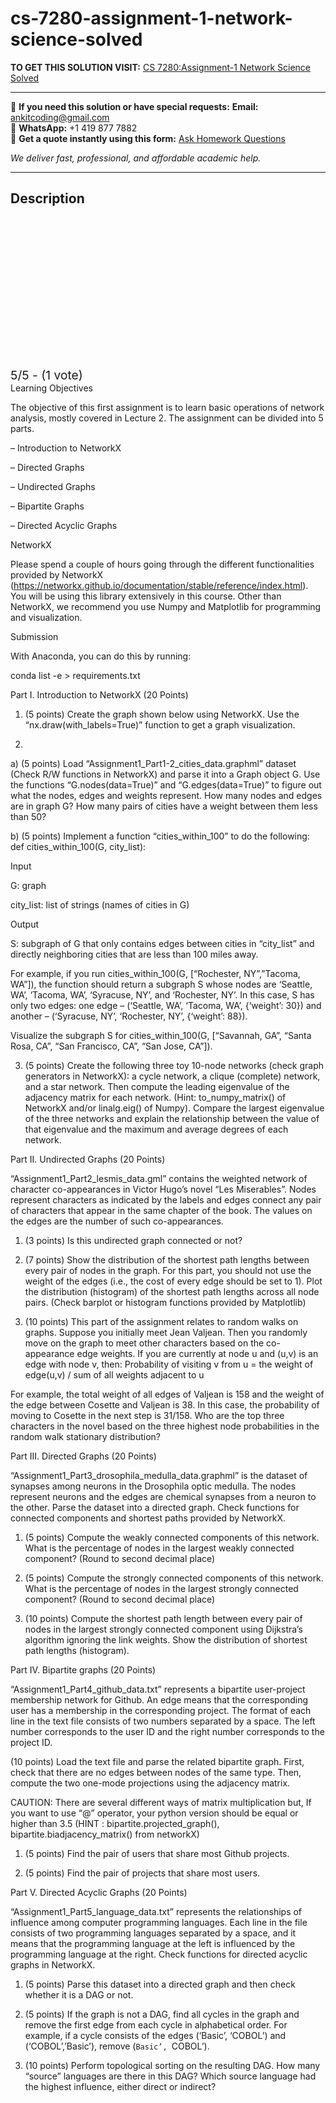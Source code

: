 # cs-7280-assignment-1-network-science-solved
**TO GET THIS SOLUTION VISIT:** [CS 7280:Assignment-1 Network Science Solved](https://www.ankitcodinghub.com/product/cs-7280-network-science-solved/)


---

📩 **If you need this solution or have special requests:** **Email:** ankitcoding@gmail.com  
📱 **WhatsApp:** +1 419 877 7882  
📄 **Get a quote instantly using this form:** [Ask Homework Questions](https://www.ankitcodinghub.com/services/ask-homework-questions/)

*We deliver fast, professional, and affordable academic help.*

---

<h2>Description</h2>



<div class="kk-star-ratings kksr-auto kksr-align-center kksr-valign-top" data-payload="{&quot;align&quot;:&quot;center&quot;,&quot;id&quot;:&quot;106079&quot;,&quot;slug&quot;:&quot;default&quot;,&quot;valign&quot;:&quot;top&quot;,&quot;ignore&quot;:&quot;&quot;,&quot;reference&quot;:&quot;auto&quot;,&quot;class&quot;:&quot;&quot;,&quot;count&quot;:&quot;1&quot;,&quot;legendonly&quot;:&quot;&quot;,&quot;readonly&quot;:&quot;&quot;,&quot;score&quot;:&quot;5&quot;,&quot;starsonly&quot;:&quot;&quot;,&quot;best&quot;:&quot;5&quot;,&quot;gap&quot;:&quot;4&quot;,&quot;greet&quot;:&quot;Rate this product&quot;,&quot;legend&quot;:&quot;5\/5 - (1 vote)&quot;,&quot;size&quot;:&quot;24&quot;,&quot;title&quot;:&quot;CS 7280:Assignment-1 Network Science Solved&quot;,&quot;width&quot;:&quot;138&quot;,&quot;_legend&quot;:&quot;{score}\/{best} - ({count} {votes})&quot;,&quot;font_factor&quot;:&quot;1.25&quot;}">

<div class="kksr-stars">

<div class="kksr-stars-inactive">
            <div class="kksr-star" data-star="1" style="padding-right: 4px">


<div class="kksr-icon" style="width: 24px; height: 24px;"></div>
        </div>
            <div class="kksr-star" data-star="2" style="padding-right: 4px">


<div class="kksr-icon" style="width: 24px; height: 24px;"></div>
        </div>
            <div class="kksr-star" data-star="3" style="padding-right: 4px">


<div class="kksr-icon" style="width: 24px; height: 24px;"></div>
        </div>
            <div class="kksr-star" data-star="4" style="padding-right: 4px">


<div class="kksr-icon" style="width: 24px; height: 24px;"></div>
        </div>
            <div class="kksr-star" data-star="5" style="padding-right: 4px">


<div class="kksr-icon" style="width: 24px; height: 24px;"></div>
        </div>
    </div>

<div class="kksr-stars-active" style="width: 138px;">
            <div class="kksr-star" style="padding-right: 4px">


<div class="kksr-icon" style="width: 24px; height: 24px;"></div>
        </div>
            <div class="kksr-star" style="padding-right: 4px">


<div class="kksr-icon" style="width: 24px; height: 24px;"></div>
        </div>
            <div class="kksr-star" style="padding-right: 4px">


<div class="kksr-icon" style="width: 24px; height: 24px;"></div>
        </div>
            <div class="kksr-star" style="padding-right: 4px">


<div class="kksr-icon" style="width: 24px; height: 24px;"></div>
        </div>
            <div class="kksr-star" style="padding-right: 4px">


<div class="kksr-icon" style="width: 24px; height: 24px;"></div>
        </div>
    </div>
</div>


<div class="kksr-legend" style="font-size: 19.2px;">
            5/5 - (1 vote)    </div>
    </div>
Learning Objectives

The objective of this first assignment is to learn basic operations of network analysis, mostly covered in Lecture 2. The assignment can be divided into 5 parts.

– Introduction to NetworkX

– Directed Graphs

– Undirected Graphs

– Bipartite Graphs

– Directed Acyclic Graphs

NetworkX

Please spend a couple of hours going through the different functionalities provided by NetworkX (https://networkx.github.io/documentation/stable/reference/index.html). You will be using this library extensively in this course. Other than NetworkX, we recommend you use Numpy and Matplotlib for programming and visualization.

Submission

With Anaconda, you can do this by running:

conda list -e &gt; requirements.txt

Part I. Introduction to NetworkX (20 Points)

1. (5 points) Create the graph shown below using NetworkX. Use the “nx.draw(with_labels=True)” function to get a graph visualization.

2.

a) (5 points) Load “Assignment1_Part1-2_cities_data.graphml” dataset (Check R/W functions in NetworkX) and parse it into a Graph object G. Use the functions “G.nodes(data=True)” and “G.edges(data=True)” to figure out what the nodes, edges and weights represent. How many nodes and edges are in graph G? How many pairs of cities have a weight between them less than 50?

b) (5 points) Implement a function “cities_within_100” to do the following: def cities_within_100(G, city_list):

Input

G: graph

city_list: list of strings (names of cities in G)

Output

S: subgraph of G that only contains edges between cities in “city_list” and directly neighboring cities that are less than 100 miles away.

For example, if you run cities_within_100(G, [“Rochester, NY”,”Tacoma, WA”]), the function should return a subgraph S whose nodes are ‘Seattle, WA’, ‘Tacoma, WA’, ‘Syracuse, NY’, and ‘Rochester, NY’. In this case, S has only two edges: one edge – (‘Seattle, WA’, ‘Tacoma, WA’, {‘weight’: 30}) and another – (‘Syracuse, NY’, ‘Rochester, NY’, {‘weight’: 88}).

Visualize the subgraph S for cities_within_100(G, [“Savannah, GA”, “Santa Rosa, CA”, “San Francisco, CA”, “San Jose, CA”]).

3) (5 points) Create the following three toy 10-node networks (check graph generators in NetworkX): a cycle network, a clique (complete) network, and a star network. Then compute the leading eigenvalue of the adjacency matrix for each network. (Hint: to_numpy_matrix() of NetworkX and/or linalg.eig() of Numpy). Compare the largest eigenvalue of the three networks and explain the relationship between the value of that eigenvalue and the maximum and average degrees of each network.

Part II. Undirected Graphs (20 Points)

“Assignment1_Part2_lesmis_data.gml” contains the weighted network of character co-appearances in Victor Hugo’s novel “Les Miserables”. Nodes represent characters as indicated by the labels and edges connect any pair of characters that appear in the same chapter of the book. The values on the edges are the number of such co-appearances.

1. (3 points) Is this undirected graph connected or not?

2. (7 points) Show the distribution of the shortest path lengths between every pair of nodes in the graph. For this part, you should not use the weight of the edges (i.e., the cost of every edge should be set to 1). Plot the distribution (histogram) of the shortest path lengths across all node pairs. (Check barplot or histogram functions provided by Matplotlib)

3. (10 points) This part of the assignment relates to random walks on graphs. Suppose you initially meet Jean Valjean. Then you randomly move on the graph to meet other characters based on the co-appearance edge weights. If you are currently at node u and (u,v) is an edge with node v, then: Probability of visiting v from u = the weight of edge(u,v) / sum of all weights adjacent to u

For example, the total weight of all edges of Valjean is 158 and the weight of the edge between Cosette and Valjean is 38. In this case, the probability of moving to Cosette in the next step is 31/158. Who are the top three characters in the novel based on the three highest node probabilities in the random walk stationary distribution?

Part III. Directed Graphs (20 Points)

“Assignment1_Part3_drosophila_medulla_data.graphml” is the dataset of synapses among neurons in the Drosophila optic medulla. The nodes represent neurons and the edges are chemical synapses from a neuron to the other. Parse the dataset into a directed graph. Check functions for connected components and shortest paths provided by NetworkX.

1. (5 points) Compute the weakly connected components of this network. What is the percentage of nodes in the largest weakly connected component? (Round to second decimal place)

2. (5 points) Compute the strongly connected components of this network. What is the percentage of nodes in the largest strongly connected component? (Round to second decimal place)

3. (10 points) Compute the shortest path length between every pair of nodes in the largest strongly connected component using Dijkstra’s algorithm ignoring the link weights. Show the distribution of shortest path lengths (histogram).

Part IV. Bipartite graphs (20 Points)

“Assignment1_Part4_github_data.txt” represents a bipartite user-project membership network for Github. An edge means that the corresponding user has a membership in the corresponding project. The format of each line in the text file consists of two numbers separated by a space. The left number corresponds to the user ID and the right number corresponds to the project ID.

(10 points) Load the text file and parse the related bipartite graph. First, check that there are no edges between nodes of the same type. Then, compute the two one-mode projections using the adjacency matrix.

CAUTION: There are several different ways of matrix multiplication but, If you want to use “@” operator, your python version should be equal or higher than 3.5 (HINT : bipartite.projected_graph(), bipartite.biadjacency_matrix() from networkX)

1. (5 points) Find the pair of users that share most Github projects.

2. (5 points) Find the pair of projects that share most users.

Part V. Directed Acyclic Graphs (20 Points)

“Assignment1_Part5_language_data.txt” represents the relationships of influence among computer programming languages. Each line in the file consists of two programming languages separated by a space, and it means that the programming language at the left is influenced by the programming language at the right. Check functions for directed acyclic graphs in NetworkX.

1. (5 points) Parse this dataset into a directed graph and then check whether it is a DAG or not.

2. (5 points) If the graph is not a DAG, find all cycles in the graph and remove the first edge from each cycle in alphabetical order. For example, if a cycle consists of the edges (‘Basic’, ‘COBOL’) and (‘COBOL’,’Basic’), remove (`Basic’, `COBOL’).

3. (10 points) Perform topological sorting on the resulting DAG. How many “source” languages are there in this DAG? Which source language had the highest influence, either direct or indirect?
